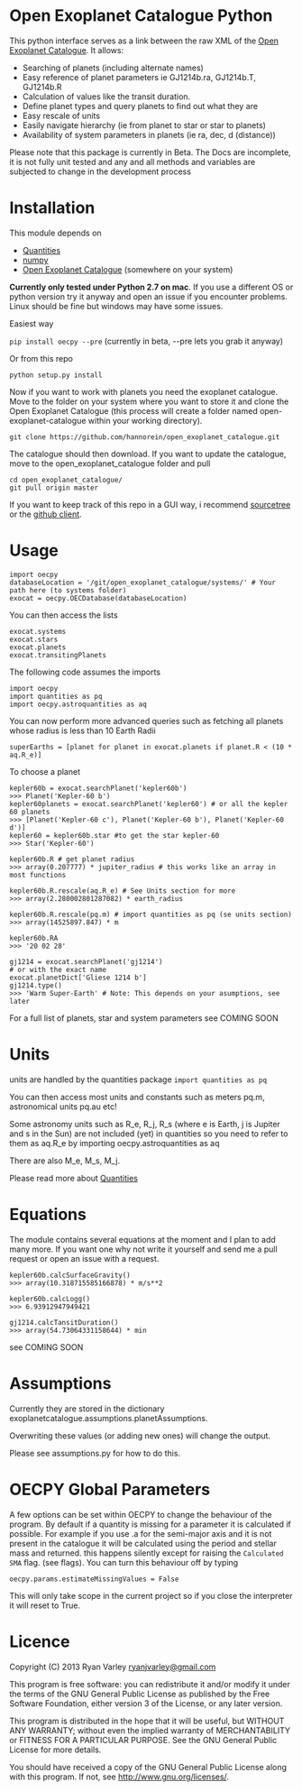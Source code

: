 # Open Exoplanet Catalogue Python

This python interface serves as a link between the raw XML of the [Open Exoplanet Catalogue](https://github.com/hannorein/open_exoplanet_catalogue). It allows:
* Searching of planets (including alternate names)
* Easy reference of planet parameters ie GJ1214b.ra, GJ1214b.T, GJ1214b.R
* Calculation of values like the transit duration.
* Define planet types and query planets to find out what they are
* Easy rescale of units
* Easily navigate hierarchy (ie from planet to star or star to planets)
* Availability of system parameters in planets (ie ra, dec, d (distance))

Please note that this package is currently in Beta. The Docs are incomplete, it is not fully unit tested and any and all methods and variables are subjected to change in the development process

# Installation
This module depends on
* [Quantities](https://github.com/python-quantities/python-quantities)
* [numpy](http://www.numpy.org/)
* [Open Exoplanet Catalogue](https://github.com/hannorein/open_exoplanet_catalogue) (somewhere on your system)

**Currently only tested under Python 2.7 on mac**. If you use a different OS or python version try it anyway and open an issue if you encounter problems. Linux should be fine but windows may have some issues.

Easiest way

`pip install oecpy --pre` (currently in beta, --pre lets you grab it anyway)

Or from this repo

    python setup.py install

Now if you want to work with planets you need the exoplanet catalogue. Move to the folder on your system where you want to store it and clone the Open Exoplanet Catalogue (this process will create a folder named open-exoplanet-catalogue within your working directory).

    git clone https://github.com/hannorein/open_exoplanet_catalogue.git

The catalogue should then download. If you want to update the catalogue, move to the open_exoplanet_catalogue folder and pull

    cd open_exoplanet_catalogue/
    git pull origin master

If you want to keep track of this repo in a GUI way, i recommend [sourcetree](http://www.sourcetreeapp.com/) or the [github client](https://help.github.com/articles/set-up-git).

# Usage

	import oecpy
	databaseLocation = '/git/open_exoplanet_catalogue/systems/' # Your path here (to systems folder)
	exocat = oecpy.OECDatabase(databaseLocation)

You can then access the lists

	exocat.systems
	exocat.stars
	exocat.planets
	exocat.transitingPlanets

The following code assumes the imports

    import oecpy
    import quantities as pq
    import oecpy.astroquantities as aq

You can now perform more advanced queries such as fetching all planets whose radius is less than 10 Earth Radii
	
	superEarths = [planet for planet in exocat.planets if planet.R < (10 * aq.R_e)]

To choose a planet

	kepler60b = exocat.searchPlanet('kepler60b')
	>>> Planet('Kepler-60 b')
	kepler60planets = exocat.searchPlanet('kepler60') # or all the kepler 60 planets
	>>> [Planet('Kepler-60 c'), Planet('Kepler-60 b'), Planet('Kepler-60 d')]
	kepler60 = kepler60b.star #to get the star kepler-60
	>>> Star('Kepler-60')

	kepler60b.R # get planet radius
	>>> array(0.207777) * jupiter_radius # this works like an array in most functions

	kepler60b.R.rescale(aq.R_e) # See Units section for more
	>>> array(2.280002801287082) * earth_radius

	kepler60b.R.rescale(pq.m) # import quantities as pq (se units section)
	>>> array(14525897.847) * m

	kepler60b.RA
	>>> '20 02 28'

    gj1214 = exocat.searchPlanet('gj1214')
    # or with the exact name
    exocat.planetDict['Gliese 1214 b']
	gj1214.type()
	>>> 'Warm Super-Earth' # Note: This depends on your asumptions, see later

For a full list of planets, star and system parameters see COMING SOON

# Units
units are handled by the quantities package
`import quantities as pq`

You can then access most units and constants such as meters pq.m, astronomical units pq.au etc!

Some astronomy units such as R_e, R_j, R_s (where e is Earth, j is Jupiter and s in the Sun) are not included (yet) in quantities so you need to refer to them as aq.R_e by importing oecpy.astroquantities as aq

There are also M_e, M_s, M_j.

Please read more about [Quantities](https://github.com/python-quantities/python-quantities)

# Equations

The module contains several equations at the moment and I plan to add many more. If you want one why not write it yourself and send me a pull request or open an issue with a request.


	kepler60b.calcSurfaceGravity()
	>>> array(10.318715585166878) * m/s**2

	kepler60b.calcLogg()
	>>> 6.93912947949421

	gj1214.calcTansitDuration()
	>>> array(54.73064331158644) * min

see COMING SOON

# Assumptions

Currently they are stored in the dictionary exoplanetcatalogue.assumptions.planetAssumptions.

Overwriting these values (or adding new ones) will change the output.

Please see assumptions.py for how to do this.

# OECPY Global Parameters
A few options can be set within OECPY to change the behaviour of the program. By default if a quantity is missing for a parameter it is calculated if possible. For example if you use .a for the semi-major axis and it is not present in the catalogue it will be calculated using the period and stellar mass and returned. this happens silently except for raising the `Calculated SMA` flag. (see flags). You can turn this behaviour off by typing

`oecpy.params.estimateMissingValues = False`

This will only take scope in the current project so if you close the interpreter it will reset to True.

# Licence

Copyright (C) 2013  Ryan Varley <ryanjvarley@gmail.com>

This program is free software: you can redistribute it and/or modify it under the terms of the GNU General Public License as published by the Free Software Foundation, either version 3 of the License, or any later version.

This program is distributed in the hope that it will be useful, but WITHOUT ANY WARRANTY; without even the implied warranty of MERCHANTABILITY or FITNESS FOR A PARTICULAR PURPOSE. See the GNU General Public License for more details.

You should have received a copy of the GNU General Public License along with this program.  If not, see <http://www.gnu.org/licenses/>.
